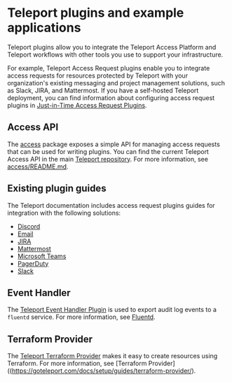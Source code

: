 # Teleport plugins and example applications

Teleport plugins allow you to integrate the Teleport Access Platform and Teleport workflows with other tools you use to support your infrastructure.

For example, Teleport Access Request plugins enable you to integrate access requests for resources protected by Teleport with your organization's existing messaging and project management solutions, such as Slack, JIRA, and Mattermost.
If you have a self-hosted Teleport deployment, you can find information about configuring access request plugins in [Just-in-Time Access Request Plugins](https://goteleport.com/docs/access-controls/access-request-plugins/).

## Access API

The [access](./access) package exposes a simple API for managing access requests
that can be used for writing plugins. You can find the current Teleport Access API in the main [Teleport repository](https://github.com/gravitational/teleport). For
more information, see [access/README.md](./access/README.md).

## Existing plugin guides

The Teleport documentation includes access request plugins guides for integration
with the following solutions:

- [Discord](https://goteleport.com/docs/access-controls/access-request-plugins/ssh-approval-discord/)
- [Email](https://goteleport.com/docs/access-controls/access-request-plugins/ssh-approval-email/)
- [JIRA](https://goteleport.com/docs/access-controls/access-request-plugins/ssh-approval-jira/)
- [Mattermost](https://goteleport.com/docs/access-controls/access-request-plugins/ssh-approval-mattermost/)
- [Microsoft Teams](https://goteleport.com/docs/access-controls/access-request-plugins/ssh-approval-msteams/)
- [PagerDuty](https://goteleport.com/docs/access-controls/access-request-plugins/ssh-approval-pagerduty/)
- [Slack](https://goteleport.com/docs/access-controls/access-request-plugins/ssh-approval-slack/)

## Event Handler

The [Teleport Event Handler Plugin](./event-handler) is used to export audit log events to a `fluentd` service. 
For more information, see [Fluentd](https://goteleport.com/docs/management/export-audit-events/fluentd/).

## Terraform Provider

The [Teleport Terraform Provider](./terraform) makes it easy to create resources using Terraform. 
For more information, see [Terraform Provider]((https://goteleport.com/docs/setup/guides/terraform-provider/).
